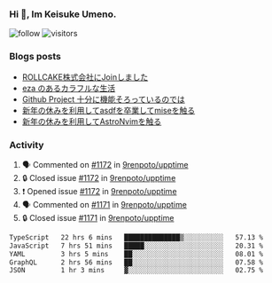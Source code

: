 ### Hi 👋, Im Keisuke Umeno.

<!--
**9renpoto/9renpoto** is a ✨ _special_ ✨ repository because its `README.md` (this file) appears on your GitHub profile.

Here are some ideas to get you started:

- 🔭 I’m currently working on ...
- 🌱 I’m currently learning ...
- 👯 I’m looking to collaborate on ...
- 🤔 I’m looking for help with ...
- 💬 Ask me about ...
- 📫 How to reach me: ...
- 😄 Pronouns: ...
- ⚡ Fun fact: ...
-->

![follow](https://img.shields.io/github/followers/9renpoto?label=Follow&style=social)
![visitors](https://komarev.com/ghpvc/?username=9renpoto&label=Profile%20views&color=0e75b6&style=flat)

### Blogs posts

<!-- BLOG-POST-LIST:START -->
- [ROLLCAKE株式会社にJoinしました](https://9renpoto.win/entry/2024/02/11/join)
- [eza のあるカラフルな生活](https://9renpoto.win/entry/2024/02/01/eza)
- [Github Project 十分に機能そろっているのでは](https://9renpoto.win/entry/2024/01/14/gh-projects)
- [新年の休みを利用してasdfを卒業してmiseを触る](https://9renpoto.win/entry/2024/01/07/mise)
- [新年の休みを利用してAstroNvimを触る](https://9renpoto.win/entry/2024/01/03/new-year-holidays)
<!-- BLOG-POST-LIST:END -->

### Activity

<!--START_SECTION:activity-->
1. 🗣 Commented on [#1172](https://github.com/9renpoto/upptime/issues/1172#issuecomment-1959128676) in [9renpoto/upptime](https://github.com/9renpoto/upptime)
2. 🔒 Closed issue [#1172](https://github.com/9renpoto/upptime/issues/1172) in [9renpoto/upptime](https://github.com/9renpoto/upptime)
3. ❗ Opened issue [#1172](https://github.com/9renpoto/upptime/issues/1172) in [9renpoto/upptime](https://github.com/9renpoto/upptime)
4. 🗣 Commented on [#1171](https://github.com/9renpoto/upptime/issues/1171#issuecomment-1958542828) in [9renpoto/upptime](https://github.com/9renpoto/upptime)
5. 🔒 Closed issue [#1171](https://github.com/9renpoto/upptime/issues/1171) in [9renpoto/upptime](https://github.com/9renpoto/upptime)
<!--END_SECTION:activity-->

<!--START_SECTION:waka-->

```txt
TypeScript   22 hrs 6 mins   ██████████████▒░░░░░░░░░░   57.13 %
JavaScript   7 hrs 51 mins   █████░░░░░░░░░░░░░░░░░░░░   20.31 %
YAML         3 hrs 5 mins    ██░░░░░░░░░░░░░░░░░░░░░░░   08.01 %
GraphQL      2 hrs 56 mins   ██░░░░░░░░░░░░░░░░░░░░░░░   07.58 %
JSON         1 hr 3 mins     ▓░░░░░░░░░░░░░░░░░░░░░░░░   02.75 %
```

<!--END_SECTION:waka-->
